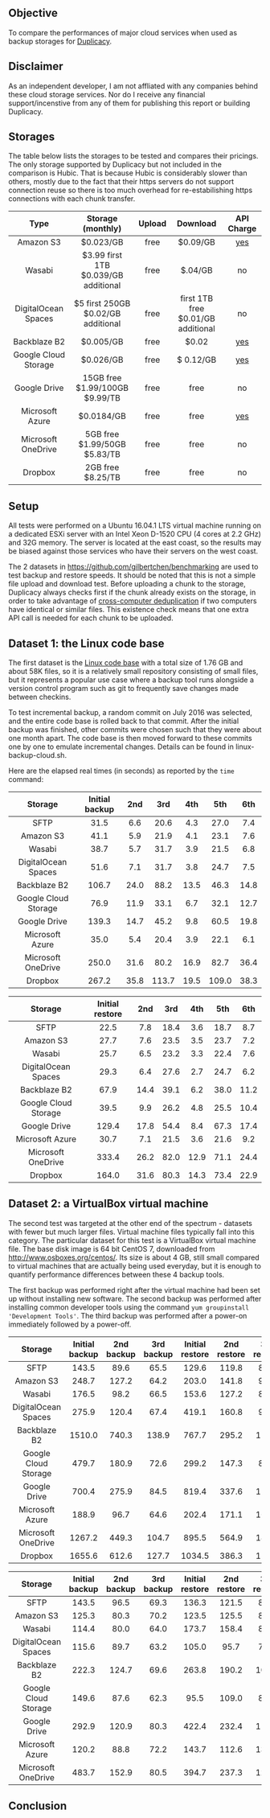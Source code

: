 ## Objective

To compare the performances of major cloud services when used as backup storages for [Duplicacy](https://github.com/gilbertchen/duplicacy). 

## Disclaimer
As an independent developer, I am not affliated with any companies behind these cloud storage services.  Nor do I receive any financial support/incenstive from any of them for publishing this report or building Duplicacy.

## Storages

The table below lists the storages to be tested and compares their pricings.  The only storage supported by Duplicacy but not included in the comparison is Hubic.  That is because Hubic is considerably slower than others, mostly due to the fact that their https servers do not support connection reuse so there is too much overhead for re-estabilishing https connections with each chunk transfer.

| Type         |   Storage (monthly)    |   Upload           |    Download    |    API Charge   |
|:------------:|:-------------:|:------------------:|:--------------:|:-----------:|
| Amazon S3    | $0.023/GB | free | $0.09/GB | [yes](https://aws.amazon.com/s3/pricing/) |
| Wasabi       | $3.99 first 1TB <br> $0.039/GB additional | free | $.04/GB | no |
| DigitalOcean Spaces| $5 first 250GB <br> $0.02/GB additional | free | first 1TB free <br> $0.01/GB additional| no |
| Backblaze B2 | $0.005/GB | free | $0.02 | [yes](https://www.backblaze.com/b2/b2-transactions-price.html) |
| Google Cloud Storage| $0.026/GB | free |$ 0.12/GB | [yes](https://cloud.google.com/storage/pricing) |
| Google Drive | 15GB free <br> $1.99/100GB <br> $9.99/TB | free | free | no |
| Microsoft Azure | $0.0184/GB | free | free | [yes](https://azure.microsoft.com/en-us/pricing/details/storage/blobs/) |
| Microsoft OneDrive | 5GB free <br> $1.99/50GB <br> $5.83/TB | free | free | no |
| Dropbox | 2GB free <br> $8.25/TB | free | free | no |

## Setup

All tests were performed on a Ubuntu 16.04.1 LTS virtual machine running on a dedicated ESXi server with an Intel Xeon D-1520 CPU (4 cores at 2.2 GHz) and 32G memory.  The server is located at the east coast, so the results may be biased against those services who have their servers on the west coast.

The 2 datasets in https://github.com/gilbertchen/benchmarking are used to test backup and restore speeds.  It should be noted that this is not a simple file upload and download test.  Before uploading a chunk to the storage, Duplicacy always checks first if the chunk already exists on the storage, in order to take advantage of [cross-computer deduplication](https://github.com/gilbertchen/duplicacy/blob/master/DESIGN.md) if two computers have identical or similar files.  This existence check means that one extra API call is needed for each chunk to be uploaded. 

## Dataset 1: the Linux code base

The first dataset is the [Linux code base](https://github.com/torvalds/linux) with a total size of 1.76 GB and about 58K files, so it is a relatively small repository consisting of small files, but it represents a popular use case where a backup tool runs alongside a version control program such as git to frequently save changes made between checkins.

To test incremental backup, a random commit on July 2016 was selected, and the entire code base is rolled back to that commit. After the initial backup was finished, other commits were chosen such that they were about one month apart.  The code base is then moved forward to these commits one by one to emulate incremental changes.  Details can be found in linux-backup-cloud.sh.

Here are the elapsed real times (in seconds) as reported by the `time` command:

| Storage              | Initial backup | 2nd | 3rd | 4th | 5th | 6th |
|:--------------------:|:-------------:|:-------------:|:-------------:|:-------------:|:-------------:|:-------------:|
| SFTP                 |  31.5  |  6.6  |  20.6  |  4.3  |  27.0  |  7.4  |
| Amazon S3            |  41.1  |  5.9  |  21.9  |  4.1  |  23.1  |  7.6  |  
| Wasabi               |  38.7  |  5.7  |  31.7  |  3.9  |  21.5  |  6.8  | 
| DigitalOcean Spaces  |  51.6  |  7.1  |  31.7  |  3.8  |  24.7  |  7.5  |  
| Backblaze B2         |  106.7 |  24.0 |  88.2  |  13.5 |  46.3  |  14.8 |  
| Google Cloud Storage |  76.9  |  11.9 |  33.1  |  6.7  |  32.1  |  12.7 | 
| Google Drive         |  139.3 |  14.7 |  45.2  |  9.8  |  60.5  |  19.8 | 
| Microsoft Azure      |  35.0  |  5.4  |  20.4  |  3.9  |  22.1  |  6.1  | 
| Microsoft OneDrive   |  250.0 |  31.6 |  80.2  |  16.9 |  82.7  |  36.4 |
| Dropbox              |  267.2 |  35.8 |  113.7 |  19.5 |  109.0 |  38.3 |  

| Storage              | Initial restore | 2nd | 3rd | 4th | 5th | 6th |
|:--------------------:|:-------------:|:-------------:|:-------------:|:-------------:|:-------------:|:-------------:|
| SFTP                 |  22.5  |  7.8  |  18.4  |  3.6  |  18.7  |  8.7  |  
| Amazon S3            |  27.7  |  7.6  |  23.5  |  3.5  |  23.7  |  7.2  |  
| Wasabi               |  25.7  |  6.5  |  23.2  |  3.3  |  22.4  |  7.6  |  
| DigitalOcean Spaces  |  29.3  |  6.4  |  27.6  |  2.7  |  24.7  |  6.2  |  
| Backblaze B2         |  67.9  |  14.4 |  39.1  |  6.2  |  38.0  |  11.2 |  
| Google Cloud Storage |  39.5  |  9.9  |  26.2  |  4.8  |  25.5  |  10.4 |  
| Google Drive         |  129.4 |  17.8 |  54.4  |  8.4  |  67.3  |  17.4 |  
| Microsoft Azure      |  30.7  |  7.1  |  21.5  |  3.6  |  21.6  |  9.2  |  
| Microsoft OneDrive   |  333.4 |  26.2 |  82.0  |  12.9 |  71.1  |  24.4 | 
| Dropbox              |  164.0 |  31.6 |  80.3  |  14.3 |  73.4  |  22.9 |  


## Dataset 2: a VirtualBox virtual machine

The second test was targeted at the other end of the spectrum - datasets with fewer but much larger files.  Virtual machine files typically fall into this category.  The particular dataset for this test is a VirtualBox virtual machine file.  The base disk image is 64 bit CentOS 7, downloaded from http://www.osboxes.org/centos/.  Its size is about 4 GB, still small compared to virtual machines that are actually being used everyday, but it is enough to quantify performance differences between these 4 backup tools.

The first backup was performed right after the virtual machine had been set up without installing new software.  The second backup was performed after installing common developer tools using the command `yum groupinstall 'Development Tools'`.  The third backup was performed after a power-on immediately followed by a power-off.


| Storage              | Initial backup | 2nd backup | 3rd backup | Initial restore | 2nd restore | 3rd restore |
|:--------------------:|:-------------:|:-------------:|:-------------:|:-------------:|:-------------:|:-------------:|
| SFTP                 |  143.5  |  89.6  |  65.5  |  129.6  |  119.8  |  80.5  |  
| Amazon S3            |  248.7  |  127.2 |  64.2  |  203.0  |  141.8  |  99.0  |  
| Wasabi               |  176.5  |  98.2  |  66.5  |  153.6  |  127.2  |  86.3  |  
| DigitalOcean Spaces  |  275.9  |  120.4 |  67.4  |  419.1  |  160.8  |  92.0  |  
| Backblaze B2         |  1510.0 |  740.3 |  138.9 |  767.7  |  295.2  |  113.6 |  
| Google Cloud Storage |  479.7  |  180.9 |  72.6  |  299.2  |  147.3  |  88.2  |  
| Google Drive         |  700.4  |  275.9 |  84.5  |  819.4  |  337.6  |  118.8 |  
| Microsoft Azure      |  188.9  |  96.7  |  64.6  |  202.4  |  171.1  |  103.4 |  
| Microsoft OneDrive   |  1267.2 |  449.3 |  104.7 |  895.5  |  564.9  |  147.6 |  
| Dropbox              |  1655.6 |  612.6 |  127.7 |  1034.5 |  386.3  |  135.6 |  


| Storage              | Initial backup | 2nd backup | 3rd backup | Initial restore | 2nd restore | 3rd restore |
|:--------------------:|:-------------:|:-------------:|:-------------:|:-------------:|:-------------:|:-------------:|
| SFTP                 |  143.5  |  96.5  |  69.3  |  136.3  |  121.5  |  87.5  |  
| Amazon S3            |  125.3  |  80.3  |  70.2  |  123.5  |  125.5  |  83.1  |  
| Wasabi               |  114.4  |  80.0  |  64.0  |  173.7  |  158.4  |  87.5  |  
| DigitalOcean Spaces  |  115.6  |  89.7  |  63.2  |  105.0  |  95.7   |  77.9  |  
| Backblaze B2         |  222.3  |  124.7 |  69.6  |  263.8  |  190.2  |  101.1 |  
| Google Cloud Storage |  149.6  |  87.6  |  62.3  |  95.5   |  109.0  |  85.2  |  
| Google Drive         |  292.9  |  120.9 |  80.3  |  422.4  |  232.4  |  118.4 |  
| Microsoft Azure      |  120.2  |  88.8  |  72.2  |  143.7  |  112.6  |  138.1 |  
| Microsoft OneDrive   |  483.7  |  152.9 |  80.5  |  394.7  |  237.3  |  128.7 |  

## Conclusion


